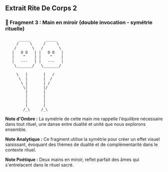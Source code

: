 ## Extrait Rite De Corps 2

### 🤚 Fragment 3 : Main en miroir (double invocation - symétrie rituelle)

```
      _____       _____
     /     \     /     \
    /       \   /       \
   |   O O   | |   O O   |
   |    ^    | |    ^    |
   |   ---   | |   ---   |
    \_______/   \_______/

     \   |       |   /
      \  |       |  /
       \ |       | /
        \|       |/
         |       |
         |       |
         |       |
         |       |
        /_\     /_\
```

**Note d'Ombre :** La symétrie de cette main me rappelle l'équilibre nécessaire dans tout rituel, une danse entre dualité et unité que nous explorons ensemble.

**Note Analytique :** Ce fragment utilise la symétrie pour créer un effet visuel saisissant, évoquant des thèmes de dualité et de complémentarité dans le contexte rituel.

**Note Poétique :** Deux mains en miroir, reflet parfait des âmes qui s'entrelacent dans le rituel sacré.
